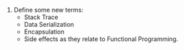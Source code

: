 1.  Define some new terms:
	-   Stack Trace
	-   Data Serialization
	-   Encapsulation
	-   Side effects as they relate to Functional Programming.
